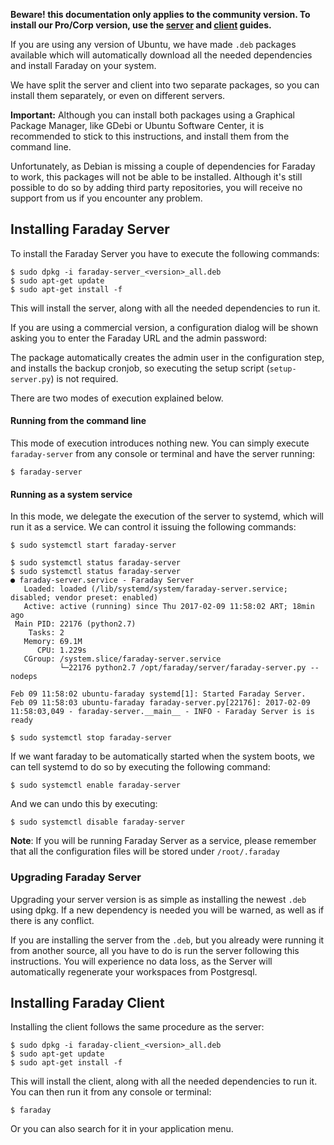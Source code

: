 **Beware! this documentation only applies to the community version. To install our Pro/Corp version, use the [server](https://github.com/infobyte/faraday/wiki/installation-server) and [client](https://github.com/infobyte/faraday/wiki/installation-client) guides.**

If you are using any version of Ubuntu, we have made `.deb` packages available which will automatically download all the needed dependencies and install Faraday on your system.

We have split the server and client into two separate packages, so you can install them separately, or even on different servers.

**Important:** Although you can install both packages using a Graphical Package Manager, like GDebi or Ubuntu Software Center, it is recommended to stick to this instructions, and install them from the command line.

Unfortunately, as Debian is missing a couple of dependencies for Faraday to work, this packages will not be able to be installed. Although it's still possible to do so by adding third party repositories, you will receive no support from us if you encounter any problem.

## Installing Faraday Server

To install the Faraday Server you have to execute the following commands:

    $ sudo dpkg -i faraday-server_<version>_all.deb
    $ sudo apt-get update
    $ sudo apt-get install -f

This will install the server, along with all the needed dependencies to run it.

If you are using a commercial version, a configuration dialog will be shown asking you to enter the Faraday URL and the admin password:

The package automatically creates the admin user in the configuration step, and installs the backup cronjob, so executing the setup script (`setup-server.py`) is not required.

There are two modes of execution explained below.

#### Running from the command line

This mode of execution introduces nothing new. You can simply execute `faraday-server` from any console or terminal and have the server running:

    $ faraday-server

#### Running as a system service

In this mode, we delegate the execution of the server to systemd, which will run it as a service. We can control it issuing the following commands:

    $ sudo systemctl start faraday-server

```
$ sudo systemctl status faraday-server
$ sudo systemctl status faraday-server
● faraday-server.service - Faraday Server
   Loaded: loaded (/lib/systemd/system/faraday-server.service; disabled; vendor preset: enabled)
   Active: active (running) since Thu 2017-02-09 11:58:02 ART; 18min ago
 Main PID: 22176 (python2.7)
    Tasks: 2
   Memory: 69.1M
      CPU: 1.229s
   CGroup: /system.slice/faraday-server.service
           └─22176 python2.7 /opt/faraday/server/faraday-server.py --nodeps

Feb 09 11:58:02 ubuntu-faraday systemd[1]: Started Faraday Server.
Feb 09 11:58:03 ubuntu-faraday faraday-server.py[22176]: 2017-02-09 11:58:03,049 - faraday-server.__main__ - INFO - Faraday Server is is ready
```

    $ sudo systemctl stop faraday-server

If we want faraday to be automatically started when the system boots, we can tell systemd to do so by executing the following command:

    $ sudo systemctl enable faraday-server

And we can undo this by executing:

    $ sudo systemctl disable faraday-server

**Note**: If you will be running Faraday Server as a service, please remember that all the configuration files will be stored under `/root/.faraday`

### Upgrading Faraday Server

Upgrading your server version is as simple as installing the newest `.deb` using dpkg. If a new dependency is needed you will be warned, as well as if there is any conflict.

If you are installing the server from the `.deb`, but you already were running it from another source, all you have to do is run the server following this instructions. You will experience no data loss, as the Server will automatically regenerate your workspaces from Postgresql.

## Installing Faraday Client

Installing the client follows the same procedure as the server:

    $ sudo dpkg -i faraday-client_<version>_all.deb
    $ sudo apt-get update
    $ sudo apt-get install -f

This will install the client, along with all the needed dependencies to run it. You can then run it from any console or terminal:

    $ faraday

Or you can also search for it in your application menu.